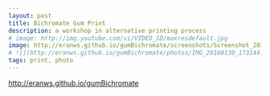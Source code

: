 ```yaml
---
layout: post
title: Bichromate Gum Print
description: a workshop in alternative printing process 
# image: http://img.youtube.com/vi/VIDEO_ID/maxresdefault.jpg
image: http://eranws.github.io/gumBichromate/screenshots/Screenshot_20160202-012053.png
# ![](http://eranws.github.io/gumBichromate/photos/IMG_20160130_173144.jpg)
tags: print, photo
---
```




http://eranws.github.io/gumBichromate
